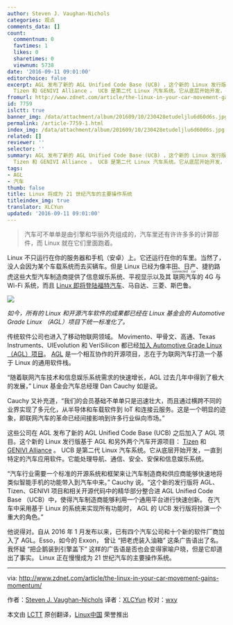 ```yaml
---
author: Steven J. Vaughan-Nichols
categories: 观点
comments_data: []
count:
  commentnum: 0
  favtimes: 1
  likes: 0
  sharetimes: 0
  viewnum: 5738
date: '2016-09-11 09:01:00'
editorchoice: false
excerpt: AGL 发布了新的 AGL Unified Code Base (UCB) ，这个新的 Linux 发行版基于 AGL 和另外两个汽车开源项目：
  Tizen 和 GENIVI Alliance 。 UCB 是第二代 Linux 汽车系统。它从底层开始开发，一直到特定的汽车应用软件。它能处理导航、通信、安全、安保和信息娱乐系统。
fromurl: http://www.zdnet.com/article/the-linux-in-your-car-movement-gains-momentum/
id: 7759
islctt: true
banner_img: /data/attachment/album/201609/10/230428etudeljlu6d60d6s.jpg
permalink: /article-7759-1.html
index_img: /data/attachment/album/201609/10/230428etudeljlu6d60d6s.jpg.thumb.jpg
related: []
reviewer: ''
selector: ''
summary: AGL 发布了新的 AGL Unified Code Base (UCB) ，这个新的 Linux 发行版基于 AGL 和另外两个汽车开源项目：
  Tizen 和 GENIVI Alliance 。 UCB 是第二代 Linux 汽车系统。它从底层开始开发，一直到特定的汽车应用软件。它能处理导航、通信、安全、安保和信息娱乐系统。
tags:
- AGL
- 汽车
thumb: false
title: Linux 将成为 21 世纪汽车的主要操作系统
titleindex_img: true
translator: XLCYun
updated: '2016-09-11 09:01:00'
---
```



> 
> 汽车可不单单是由引擎和华丽外壳组成的，汽车里还有许许多多的计算部件，而 Linux 就在它们里面跑着。
> 
> 
> 


Linux 不只运行在你的服务器和手机（安卓）上。它还运行在你的车里。当然了，没人会因为某个车载系统而去买辆车。但是 Linux 已经为像丰田、日产、捷豹路虎这些大型汽车制造商提供了信息娱乐系统、平视显示以及其<ruby> 联网汽车 <rp>  （ </rp> <rt>  connected car </rt> <rp>  ） </rp></ruby>的 4G 与 Wi-Fi 系统，而且 [Linux 即将登陆福特汽车](https://www.automotivelinux.org/news/announcement/2016/01/ford-mazda-mitsubishi-motors-and-subaru-join-linux-foundation-and)、马自达、三菱、斯巴鲁。


![](/data/attachment/album/201609/10/230428etudeljlu6d60d6s.jpg)


*如今，所有的 Linux 和开源汽车软件的成果都已经在 Linux 基金会的 Automotive Grade Linux （AGL）项目下统一标准化了。*


传统软件公司也进入了移动物联网领域。 Movimento、甲骨文、高通、Texas Instruments、UIEvolution 和 VeriSilicon 都已经[加入 Automotive Grade Linux（AGL）项目](https://www.automotivelinux.org/news/announcement/2016/05/oracle-qualcomm-innovation-center-texas-instruments-and-others-support)。 [AGL](https://www.automotivelinux.org/) 是一个相互协作的开源项目，志在于为联网汽车打造一个基于 Linux 的通用软件栈。


“随着联网汽车技术和信息娱乐系统需求的快速增长，AGL 过去几年中得到了极大的发展，” Linux 基金会汽车总经理 Dan Cauchy 如是说。


Cauchy 又补充道，“我们的会员基础不单单只是迅速壮大，而且通过横跨不同的业界实现了多元化，从半导体和车载软件到 IoT 和连接云服务。这是一个明显的迹象，即联网汽车的革命已经间接影响到许多行业纵向市场。”


这些公司在 AGL 发布了新的 AGL Unified Code Base (UCB) 之后加入了 AGL 项目。这个新的 Linux 发行版基于 AGL 和另外两个汽车开源项目： [Tizen](https://www.tizen.org/) 和 [GENIVI Alliance](http://www.genivi.org/) 。 UCB 是第二代 Linux 汽车系统。它从底层开始开发，一直到特定的汽车应用软件。它能处理导航、通信、安全、安保和信息娱乐系统。


“汽车行业需要一个标准的开源系统和框架来让汽车制造商和供应商能够快速地将类似智能手机的功能带入到汽车中来。” Cauchy 说。“这个新的发行版将 AGL、Tizen、GENIVI 项目和相关开源代码中的精华部分整合进 AGL Unified Code Base （UCB）中，使得汽车制造商能够利用一个通用平台进行快速创新。 在汽车中采用基于 Linux 的系统来实现所有功能时， AGL 的 UCB 发行版将扮演一个重大的角色。”


他说得对。自从 2016 年 1 月发布以来，已有四个汽车公司和十个新的软件厂商加入了 AGL。Esso，如今的 Exxon， 曾让 “把老虎装入油箱” 这条广告语出了名。我怀疑 “把企鹅装到引擎盖下” 这样的广告语是否也会变得家喻户晓，但是它却道出了事实。 Linux 正在慢慢成为 21 世纪汽车的主要操作系统。




---


via: <http://www.zdnet.com/article/the-linux-in-your-car-movement-gains-momentum/>


作者：[Steven J. Vaughan-Nichols](http://www.zdnet.com/meet-the-team/us/steven-j-vaughan-nichols/) 译者：[XLCYun](https://github.com/XLCYun) 校对：[wxy](https://github.com/wxy)


本文由 [LCTT](https://github.com/LCTT/TranslateProject) 原创翻译，[Linux中国](https://linux.cn/) 荣誉推出